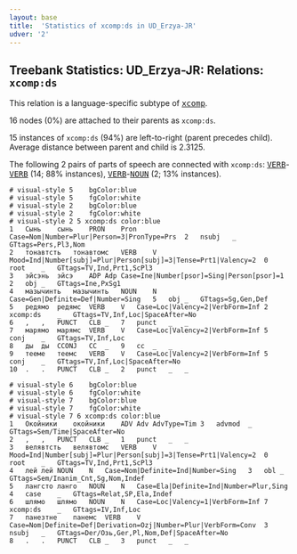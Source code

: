 ```yaml
---
layout: base
title:  'Statistics of xcomp:ds in UD_Erzya-JR'
udver: '2'
---
```


## Treebank Statistics: UD_Erzya-JR: Relations: `xcomp:ds`

This relation is a language-specific subtype of <tt><a href="myv_jr-dep-xcomp.html">xcomp</a></tt>.

16 nodes (0%) are attached to their parents as `xcomp:ds`.

15 instances of `xcomp:ds` (94%) are left-to-right (parent precedes child).
Average distance between parent and child is 2.3125.

The following 2 pairs of parts of speech are connected with `xcomp:ds`: <tt><a href="myv_jr-pos-VERB.html">VERB</a></tt>-<tt><a href="myv_jr-pos-VERB.html">VERB</a></tt> (14; 88% instances), <tt><a href="myv_jr-pos-VERB.html">VERB</a></tt>-<tt><a href="myv_jr-pos-NOUN.html">NOUN</a></tt> (2; 13% instances).


~~~ conllu
# visual-style 5	bgColor:blue
# visual-style 5	fgColor:white
# visual-style 2	bgColor:blue
# visual-style 2	fgColor:white
# visual-style 2 5 xcomp:ds	color:blue
1	Сынь	сынь	PRON	Pron	Case=Nom|Number=Plur|Person=3|PronType=Prs	2	nsubj	_	GTtags=Pers,Pl3,Nom
2	тонавтсть	тонавтомс	VERB	V	Mood=Ind|Number[subj]=Plur|Person[subj]=3|Tense=Prt1|Valency=2	0	root	_	GTtags=TV,Ind,Prt1,ScPl3
3	эйсэнь	эйсэ	ADP	Adp	Case=Ine|Number[psor]=Sing|Person[psor]=1	2	obj	_	GTtags=Ine,PxSg1
4	мазычинть	мазычинть	NOUN	N	Case=Gen|Definite=Def|Number=Sing	5	obj	_	GTtags=Sg,Gen,Def
5	редямо	редямс	VERB	V	Case=Loc|Valency=2|VerbForm=Inf	2	xcomp:ds	_	GTtags=TV,Inf,Loc|SpaceAfter=No
6	,	,	PUNCT	CLB	_	7	punct	_	_
7	марямо	марямс	VERB	V	Case=Loc|Valency=2|VerbForm=Inf	5	conj	_	GTtags=TV,Inf,Loc
8	ды	ды	CCONJ	CC	_	9	cc	_	_
9	тееме	теемс	VERB	V	Case=Loc|Valency=2|VerbForm=Inf	5	conj	_	GTtags=TV,Inf,Loc|SpaceAfter=No
10	.	.	PUNCT	CLB	_	2	punct	_	_

~~~


~~~ conllu
# visual-style 6	bgColor:blue
# visual-style 6	fgColor:white
# visual-style 7	bgColor:blue
# visual-style 7	fgColor:white
# visual-style 7 6 xcomp:ds	color:blue
1	Окойники	окойники	ADV	Adv	AdvType=Tim	3	advmod	_	GTtags=Sem/Time|SpaceAfter=No
2	,	,	PUNCT	CLB	_	1	punct	_	_
3	велявтсть	велявтомс	VERB	V	Mood=Ind|Number[subj]=Plur|Person[subj]=3|Tense=Prt1|Valency=2	0	root	_	GTtags=TV,Ind,Prt1,ScPl3
4	лей	лей	NOUN	N	Case=Nom|Definite=Ind|Number=Sing	3	obl	_	GTtags=Sem/Inanim_Cnt,Sg,Nom,Indef
5	лангсто	ланго	NOUN	N	Case=Ela|Definite=Ind|Number=Plur,Sing	4	case	_	GTtags=Relat,SP,Ela,Indef
6	шлямо	шлямо	NOUN	N	Case=Loc|Valency=1|VerbForm=Inf	7	xcomp:ds	_	GTtags=IV,Inf,Loc
7	панезтне	панемс	VERB	V	Case=Nom|Definite=Def|Derivation=Ozj|Number=Plur|VerbForm=Conv	3	nsubj	_	GTtags=Der/Озь,Ger,Pl,Nom,Def|SpaceAfter=No
8	.	.	PUNCT	CLB	_	3	punct	_	_

~~~


